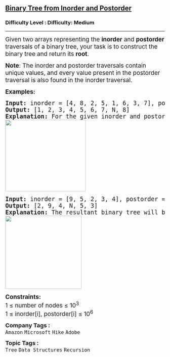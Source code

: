 <h2><a href="https://www.geeksforgeeks.org/problems/tree-from-postorder-and-inorder/1">Binary Tree from Inorder and Postorder</a></h2><h3>Difficulty Level : Difficulty: Medium</h3><hr><div class="problems_problem_content__Xm_eO"><p><span style="font-size: 14pt;">Given two arrays representing the <strong>inorder</strong>&nbsp;and&nbsp;<strong>postorder </strong>traversals of a binary tree, your task is to construct the binary tree and return its&nbsp;<strong>root</strong>.</span></p>
<p><span style="font-size: 14pt;"><strong>Note</strong>: The inorder<strong> </strong>and postorder<strong> </strong>traversals contain unique<strong> </strong>values, and every value present in the postorder<strong> </strong>traversal is also found in the inorder<strong> </strong>traversal.</span></p>
<p><span style="font-size: 14pt;"><strong>Examples:</strong></span></p>
<pre><span style="font-size: 14pt;"><strong>Input: </strong>inorder = [4, 8, 2, 5, 1, 6, 3, 7], postorder = [8, 4, 5, 2, 6, 7, 3, 1]
<strong>Output: </strong>[1, 2, 3, 4, 5, 6, 7, N, 8]<strong>
Explanation: </strong>For the given inorder and postorder traversal of tree the resultant binary tree will be:<br><img src="https://media.geeksforgeeks.org/img-practice/prod/addEditProblem/700157/Web/Other/blobid1_1754043065.webp" width="254" height="227"></span></pre>
<pre><span style="font-size: 14pt;"><strong>Input: </strong>inorder = [9, 5, 2, 3, 4], postorder = [5, 9, 3, 4, 2]
<strong>Output: </strong>[2, 9, 4, N, 5, 3]<strong>
Explanation: </strong>The resultant binary tree will be: <br><img src="https://media.geeksforgeeks.org/img-practice/prod/addEditProblem/700157/Web/Other/blobid2_1754043096.webp" width="241" height="232"></span></pre>
<p><span style="font-size: 14pt;"><strong>Constraints:</strong></span><br><span style="font-size: 14pt;">1 ≤ number of nodes ≤ 10<sup>3</sup><br>1 ≤ inorder[i], postorder[i] ≤ 10<sup>6</sup></span></p></div><p><span style=font-size:18px><strong>Company Tags : </strong><br><code>Amazon</code>&nbsp;<code>Microsoft</code>&nbsp;<code>Hike</code>&nbsp;<code>Adobe</code>&nbsp;<br><p><span style=font-size:18px><strong>Topic Tags : </strong><br><code>Tree</code>&nbsp;<code>Data Structures</code>&nbsp;<code>Recursion</code>&nbsp;